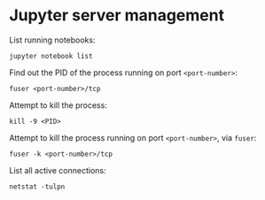 # Jupyter server management

List running notebooks:

~~~~
jupyter notebook list
~~~~


Find out the PID of the process running on port `<port-number>`:

~~~~
fuser <port-number>/tcp
~~~~

Attempt to kill the process:

~~~~
kill -9 <PID>
~~~~

Attempt to kill the process running on port `<port-number>`, via `fuser`:

~~~~
fuser -k <port-number>/tcp
~~~~

List all active connections:

~~~~
netstat -tulpn
~~~~
